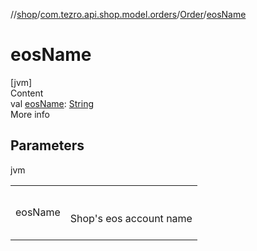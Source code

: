 //[shop](../../../index.md)/[com.tezro.api.shop.model.orders](../index.md)/[Order](index.md)/[eosName](eos-name.md)



# eosName  
[jvm]  
Content  
val [eosName](eos-name.md): [String](https://kotlinlang.org/api/latest/jvm/stdlib/kotlin/-string/index.html)  
More info  


## Parameters  
  
jvm  
  
| | |
|---|---|
| <a name="com.tezro.api.shop.model.orders/Order/eosName/#/PointingToDeclaration/"></a>eosName| <a name="com.tezro.api.shop.model.orders/Order/eosName/#/PointingToDeclaration/"></a><br><br>Shop's eos account name<br><br>|
  
  



